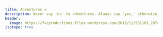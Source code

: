 ```yaml
---
title: Adventures ✈️
description: Never say 'no' to adventures. Always say 'yes,' otherwise, you'll lead a very dull life.
header:
  image: https://fvcproductions.files.wordpress.com/2015/11/581163_207413282713894_160438369_n.jpg
isotope: true
---
```

